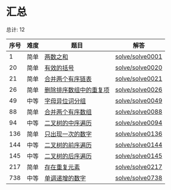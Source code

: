 # 汇总

<!--- table -->

总计: 12

| 序号 | 难度 | 题目                                                                                            | 解答                                  |
| ---- | ---- | ----------------------------------------------------------------------------------------------- | ------------------------------------- |
| 1    | 简单 | [两数之和](https://leetcode-cn.com/problems/two-sum/)                                           | [solve/solve0001](../solve/solve0001) |
| 20   | 简单 | [有效的括号](https://leetcode-cn.com/problems/valid-parentheses/)                               | [solve/solve0020](../solve/solve0020) |
| 21   | 简单 | [合并两个有序链表](https://leetcode-cn.com/problems/merge-two-sorted-lists/)                    | [solve/solve0021](../solve/solve0021) |
| 26   | 简单 | [删除排序数组中的重复项](https://leetcode-cn.com/problems/remove-duplicates-from-sorted-array/) | [solve/solve0026](../solve/solve0026) |
| 49   | 中等 | [字母异位词分组](https://leetcode-cn.com/problems/group-anagrams/)                              | [solve/solve0049](../solve/solve0049) |
| 88   | 简单 | [合并两个有序数组](https://leetcode-cn.com/problems/merge-sorted-array/)                        | [solve/solve0088](../solve/solve0088) |
| 94   | 中等 | [二叉树的中序遍历](https://leetcode-cn.com/problems/binary-tree-inorder-traversal/)             | [solve/solve0094](../solve/solve0094) |
| 136  | 简单 | [只出现一次的数字](https://leetcode-cn.com/problems/single-number/)                             | [solve/solve0136](../solve/solve0136) |
| 144  | 中等 | [二叉树的前序遍历](https://leetcode-cn.com/problems/binary-tree-preorder-traversal/)            | [solve/solve0144](../solve/solve0144) |
| 145  | 中等 | [二叉树的后序遍历](https://leetcode-cn.com/problems/binary-tree-postorder-traversal/)           | [solve/solve0145](../solve/solve0145) |
| 217  | 简单 | [存在重复元素](https://leetcode-cn.com/problems/contains-duplicate/)                            | [solve/solve0217](../solve/solve0217) |
| 738  | 中等 | [单调递增的数字](https://leetcode-cn.com/problems/monotone-increasing-digits/)                  | [solve/solve0738](../solve/solve0738) |
